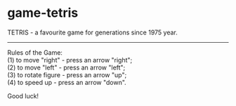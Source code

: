 # game-tetris
TETRIS - a favourite game for generations since 1975 year. <hr>
   Rules of the Game: <br>
      (1) to move "right" - press an arrow "right"; <br>
      (2) to move "left" - press an arrow "left";  <br>
      (3) to rotate figure - press an arrow "up";  <br>
      (4) to speed up - press an arrow "down". <br>
   
 Good luck!
